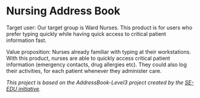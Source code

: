 # Nursing Address Book

Target user:
Our target group is Ward Nurses. This product is for users who prefer typing quickly while having quick access to critical patient information fast.

Value proposition:
Nurses already familiar with typing at their workstations. With this product, nurses are able to quickly access critical patient information (emergency contacts, drug allergies etc). They could also log their activities, for each patient whenever they administer care.

_This project is based on the AddressBook-Level3 project created by the [SE-EDU initiative](https://se-education.org)._

